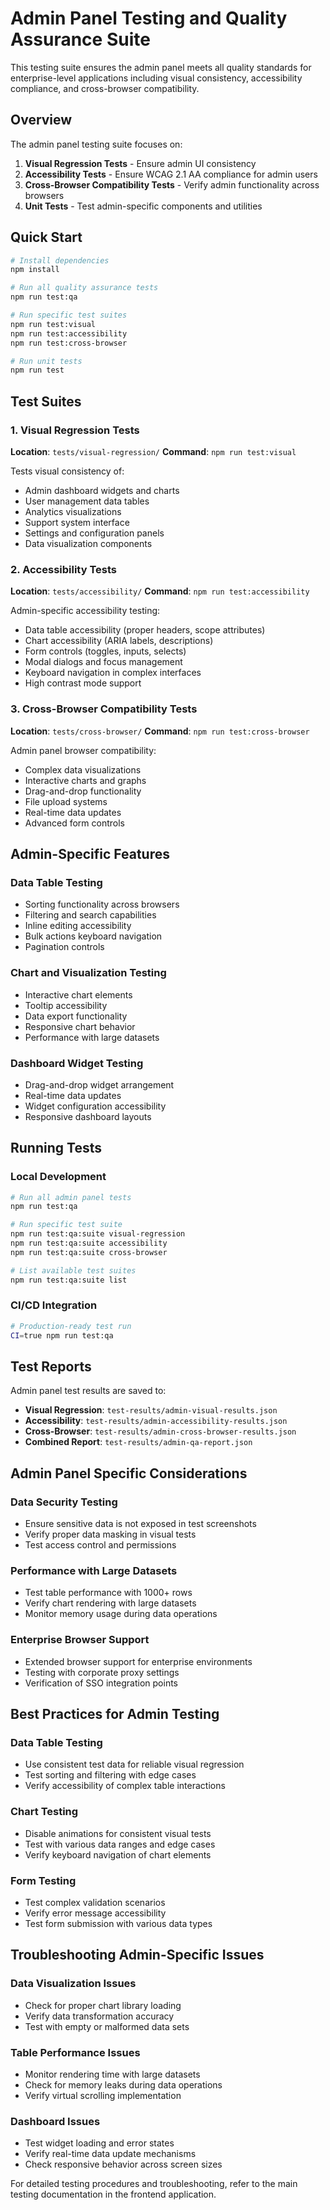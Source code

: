 # Admin Panel Testing and Quality Assurance Suite

This testing suite ensures the admin panel meets all quality standards for enterprise-level applications including visual consistency, accessibility compliance, and cross-browser compatibility.

## Overview

The admin panel testing suite focuses on:

1. **Visual Regression Tests** - Ensure admin UI consistency
2. **Accessibility Tests** - Ensure WCAG 2.1 AA compliance for admin users
3. **Cross-Browser Compatibility Tests** - Verify admin functionality across browsers
4. **Unit Tests** - Test admin-specific components and utilities

## Quick Start

```bash
# Install dependencies
npm install

# Run all quality assurance tests
npm run test:qa

# Run specific test suites
npm run test:visual
npm run test:accessibility
npm run test:cross-browser

# Run unit tests
npm run test
```

## Test Suites

### 1. Visual Regression Tests

**Location**: `tests/visual-regression/`
**Command**: `npm run test:visual`

Tests visual consistency of:
- Admin dashboard widgets and charts
- User management data tables
- Analytics visualizations
- Support system interface
- Settings and configuration panels
- Data visualization components

### 2. Accessibility Tests

**Location**: `tests/accessibility/`
**Command**: `npm run test:accessibility`

Admin-specific accessibility testing:
- Data table accessibility (proper headers, scope attributes)
- Chart accessibility (ARIA labels, descriptions)
- Form controls (toggles, inputs, selects)
- Modal dialogs and focus management
- Keyboard navigation in complex interfaces
- High contrast mode support

### 3. Cross-Browser Compatibility Tests

**Location**: `tests/cross-browser/`
**Command**: `npm run test:cross-browser`

Admin panel browser compatibility:
- Complex data visualizations
- Interactive charts and graphs
- Drag-and-drop functionality
- File upload systems
- Real-time data updates
- Advanced form controls

## Admin-Specific Features

### Data Table Testing
- Sorting functionality across browsers
- Filtering and search capabilities
- Inline editing accessibility
- Bulk actions keyboard navigation
- Pagination controls

### Chart and Visualization Testing
- Interactive chart elements
- Tooltip accessibility
- Data export functionality
- Responsive chart behavior
- Performance with large datasets

### Dashboard Widget Testing
- Drag-and-drop widget arrangement
- Real-time data updates
- Widget configuration accessibility
- Responsive dashboard layouts

## Running Tests

### Local Development
```bash
# Run all admin panel tests
npm run test:qa

# Run specific test suite
npm run test:qa:suite visual-regression
npm run test:qa:suite accessibility
npm run test:qa:suite cross-browser

# List available test suites
npm run test:qa:suite list
```

### CI/CD Integration
```bash
# Production-ready test run
CI=true npm run test:qa
```

## Test Reports

Admin panel test results are saved to:
- **Visual Regression**: `test-results/admin-visual-results.json`
- **Accessibility**: `test-results/admin-accessibility-results.json`
- **Cross-Browser**: `test-results/admin-cross-browser-results.json`
- **Combined Report**: `test-results/admin-qa-report.json`

## Admin Panel Specific Considerations

### Data Security Testing
- Ensure sensitive data is not exposed in test screenshots
- Verify proper data masking in visual tests
- Test access control and permissions

### Performance with Large Datasets
- Test table performance with 1000+ rows
- Verify chart rendering with large datasets
- Monitor memory usage during data operations

### Enterprise Browser Support
- Extended browser support for enterprise environments
- Testing with corporate proxy settings
- Verification of SSO integration points

## Best Practices for Admin Testing

### Data Table Testing
- Use consistent test data for reliable visual regression
- Test sorting and filtering with edge cases
- Verify accessibility of complex table interactions

### Chart Testing
- Disable animations for consistent visual tests
- Test with various data ranges and edge cases
- Verify keyboard navigation of chart elements

### Form Testing
- Test complex validation scenarios
- Verify error message accessibility
- Test form submission with various data types

## Troubleshooting Admin-Specific Issues

### Data Visualization Issues
- Check for proper chart library loading
- Verify data transformation accuracy
- Test with empty or malformed data sets

### Table Performance Issues
- Monitor rendering time with large datasets
- Check for memory leaks during data operations
- Verify virtual scrolling implementation

### Dashboard Issues
- Test widget loading and error states
- Verify real-time data update mechanisms
- Check responsive behavior across screen sizes

For detailed testing procedures and troubleshooting, refer to the main testing documentation in the frontend application.